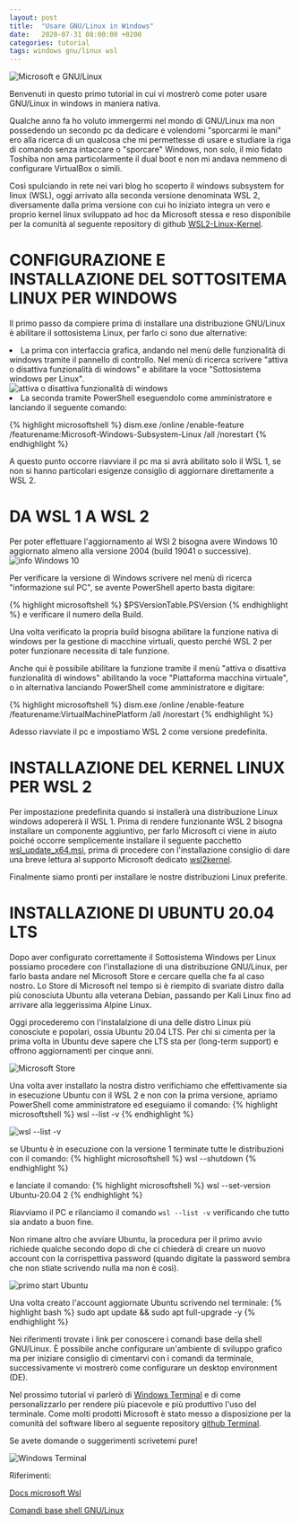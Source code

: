 ```yaml
---
layout: post
title:  "Usare GNU/Linux in Windows"
date:   2020-07-31 08:00:00 +0200
categories: tutorial
tags: windows gnu/linux wsl
---
```

<div class="contenuto-centrato">
<img src="/assets/tutorial/tutorial1/top.png" alt="Microsoft e GNU/Linux" class="img-centrata" oncontextmenu="return false;" /> </div>

Benvenuti in questo primo tutorial in cui vi mostrerò come poter usare GNU/Linux in windows in maniera nativa.

Qualche anno fa ho voluto immergermi nel mondo di GNU/Linux ma non possedendo un secondo pc da dedicare e volendomi "sporcarmi le mani" ero alla ricerca di un qualcosa che mi permettesse di usare e studiare la riga di comando senza intaccare o "sporcare" Windows, non solo, il mio fidato Toshiba non ama particolarmente il dual boot e non mi andava nemmeno di configurare VirtualBox o simili.

Così spulciando in rete nei vari blog ho scoperto il windows subsystem for linux (WSL), oggi arrivato alla seconda versione denominata WSL 2, diversamente dalla prima versione con cui ho iniziato integra un vero e proprio kernel linux sviluppato ad hoc da Microsoft stessa e reso disponibile per la comunità al seguente repository di github [WSL2-Linux-Kernel].

<h1>CONFIGURAZIONE E INSTALLAZIONE DEL SOTTOSITEMA LINUX PER WINDOWS</h1>

Il primo passo da compiere prima di installare una distribuzione GNU/Linux è abilitare il sottosistema Linux, per farlo ci sono due alternative:

<li>La prima con interfaccia grafica, andando nel menù delle funzionalità di windows tramite il pannello di controllo. Nel menù di ricerca scrivere "attiva o disattiva funzionalità di windows" e abilitare la voce "Sottosistema windows per Linux".</li>

<img src="/assets/tutorial/tutorial1/abilitarewsl.png" alt="attiva o disattiva funzionalità di windows" class="img-post"/>

<li> La seconda tramite PowerShell eseguendolo come amministratore e lanciando il seguente comando:

{% highlight microsoftshell %}
dism.exe /online /enable-feature /featurename:Microsoft-Windows-Subsystem-Linux /all /norestart
{% endhighlight %}
</li>

A questo punto occorre riavviare il pc ma si avrà abilitato solo il WSL 1, se non si hanno particolari esigenze consiglio di aggiornare direttamente a WSL 2.

<h1>DA WSL 1 A WSL 2</h1>
Per poter effettuare l'aggiornamento al WSl 2 bisogna avere Windows 10 aggiornato almeno alla versione 2004 (build 19041 o successive).

<img src="/assets/tutorial/tutorial1/infowindows10.png" alt="info Windows 10" class="img-post"/>

Per verificare la versione di Windows scrivere nel menù di ricerca "informazione sul PC", se avente PowerShell aperto basta digitare:

{% highlight microsoftshell %}
$PSVersionTable.PSVersion
{% endhighlight %} e verificare il numero della Build.

Una volta verificato la propria build bisogna abilitare la funzione nativa di windows per la gestione di macchine virtuali, questo perché WSL 2 per poter funzionare necessita di tale funzione.

Anche qui è possibile abilitare la funzione tramite il menù "attiva o disattiva funzionalità di windows" abilitando la voce "Piattaforma macchina virtuale", o in alternativa lanciando PowerShell come amministratore e digitare:

{% highlight microsoftshell %}
dism.exe /online /enable-feature /featurename:VirtualMachinePlatform /all /norestart
{% endhighlight %}

Adesso riavviate il pc e impostiamo WSL 2 come versione predefinita.

<h1>INSTALLAZIONE DEL KERNEL LINUX PER WSL 2</h1>

Per impostazione predefinita quando si installerà una distribuzione Linux windows adopererà il WSL 1.
Prima di rendere funzionante WSL 2 bisogna installare un componente aggiuntivo, per farlo Microsoft ci viene in aiuto poiché occorre semplicemente installare il seguente pacchetto [wsl_update_x64.msi], prima di procedere con l'installazione consiglio di dare una breve lettura al supporto Microsoft dedicato [wsl2kernel].

Finalmente siamo pronti per installare le nostre distribuzioni Linux preferite.

<h1> INSTALLAZIONE DI UBUNTU 20.04 LTS </h1>

Dopo aver configurato correttamente il Sottosistema Windows per Linux possiamo procedere con l'installazione di una distribuzione GNU/Linux, per farlo basta andare nel Microsoft Store e cercare quella che fa al caso nostro.
Lo Store di Microsoft nel tempo si è riempito di svariate distro dalla più conosciuta Ubuntu alla veterana Debian, passando per Kali Linux fino ad arrivare alla leggerissima Alpine Linux.

Oggi procederemo con l'instalalzione di una delle distro Linux più conosciute e popolari, ossia Ubuntu 20.04 LTS. Per chi si cimenta per la prima volta in Ubuntu deve sapere che LTS sta per (long-term support) e offrono aggiornamenti per cinque anni.

<img src="/assets/tutorial/tutorial1/Ubuntu20_04.png" alt="Microsoft Store" class="img-post"/>

Una volta aver installato la nostra distro verifichiamo che effettivamente sia in esecuzione Ubuntu con il WSL 2 e non con la prima versione, apriamo PowerShell come amministratore ed eseguiamo il comando:
{% highlight microsoftshell %}
wsl --list -v
{% endhighlight %}

<img src="/assets/tutorial/tutorial1/wsl_list.png" alt="wsl --list -v" class="img-post"/>

se Ubuntu è in esecuzione con la versione 1 terminate tutte le distribuzioni con il comando:
{% highlight microsoftshell %}
wsl --shutdown
{% endhighlight %}

e lanciate il comando:
{% highlight microsoftshell %}
wsl --set-version Ubuntu-20.04 2
{% endhighlight %}

Riavviamo il PC e rilanciamo il comando `wsl --list -v` verificando che tutto sia andato a buon fine.

Non rimane altro che avviare Ubuntu, la procedura per il primo avvio richiede qualche secondo dopo di che ci chiederà di creare un nuovo account con la corrispettiva password (quando digitate la password sembra che non stiate scrivendo nulla ma non è così).

<img src="/assets/tutorial/tutorial1/Ubuntu_primoavvio.png" alt="primo start Ubuntu" class="img-post"/>

Una volta creato l'account aggiornate Ubuntu scrivendo nel terminale:
{% highlight bash %}
sudo apt update && sudo apt full-upgrade -y
{% endhighlight %}

Nei riferimenti trovate i link per conoscere i comandi base della shell GNU/Linux.
È possibile anche configurare un'ambiente di sviluppo grafico ma per iniziare consiglio di cimentarvi con i comandi da terminale, successivamente vi mostrerò come configurare un desktop environment (DE).

Nel prossimo tutorial vi parlerò di [Windows Terminal] e di come personalizzarlo per rendere più piacevole e più produttivo l'uso del terminale. Come molti prodotti Microsoft è stato messo a disposizione per la comunità del software libero al seguente repository [github Terminal].

Se avete domande o suggerimenti scrivetemi pure!

<img src="/assets/tutorial/tutorial1/neofetch.png" alt="Windows Terminal" class="img-post"/>




Riferimenti:

[Docs microsoft Wsl]

[Comandi base shell GNU/Linux]


[Comandi base shell GNU/Linux]: https://wiki.ubuntu-it.org/AmministrazioneSistema/ComandiBase

[Windows Terminal]: /tutorial/2020/11/28/Windows-Terminal.html

[github Terminal]: https://github.com/microsoft/terminal

[Docs microsoft Wsl]: https://docs.microsoft.com/it-it/windows/wsl/

[wsl2kernel]: https://aka.ms/wsl2kernel

[wsl_update_x64.msi]: https://wslstorestorage.blob.core.windows.net/wslblob/wsl_update_x64.msi

[WSL2-Linux-Kernel]: https://github.com/microsoft/WSL2-Linux-Kernel

